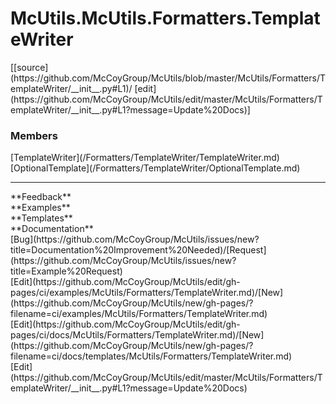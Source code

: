 # <a id="McUtils.Formatters.TemplateWriter">McUtils.McUtils.Formatters.TemplateWriter</a> 
<div class="docs-source-link" markdown="1">
[[source](https://github.com/McCoyGroup/McUtils/blob/master/McUtils/Formatters/TemplateWriter/__init__.py#L1)/
[edit](https://github.com/McCoyGroup/McUtils/edit/master/McUtils/Formatters/TemplateWriter/__init__.py#L1?message=Update%20Docs)]
</div>
    


### Members
<div class="container alert alert-secondary bg-light">
  <div class="row">
   <div class="col" markdown="1">
[TemplateWriter](/Formatters/TemplateWriter/TemplateWriter.md)   
</div>
   <div class="col" markdown="1">
[OptionalTemplate](/Formatters/TemplateWriter/OptionalTemplate.md)   
</div>
   <div class="col" markdown="1">
   
</div>
</div>
</div>













---


<div markdown="1" class="text-secondary">
<div class="container">
  <div class="row">
   <div class="col" markdown="1">
**Feedback**   
</div>
   <div class="col" markdown="1">
**Examples**   
</div>
   <div class="col" markdown="1">
**Templates**   
</div>
   <div class="col" markdown="1">
**Documentation**   
</div>
   <div class="col" markdown="1">
   
</div>
   <div class="col" markdown="1">
   
</div>
   <div class="col" markdown="1">
   
</div>
</div>
  <div class="row">
   <div class="col" markdown="1">
[Bug](https://github.com/McCoyGroup/McUtils/issues/new?title=Documentation%20Improvement%20Needed)/[Request](https://github.com/McCoyGroup/McUtils/issues/new?title=Example%20Request)   
</div>
   <div class="col" markdown="1">
[Edit](https://github.com/McCoyGroup/McUtils/edit/gh-pages/ci/examples/McUtils/Formatters/TemplateWriter.md)/[New](https://github.com/McCoyGroup/McUtils/new/gh-pages/?filename=ci/examples/McUtils/Formatters/TemplateWriter.md)   
</div>
   <div class="col" markdown="1">
[Edit](https://github.com/McCoyGroup/McUtils/edit/gh-pages/ci/docs/McUtils/Formatters/TemplateWriter.md)/[New](https://github.com/McCoyGroup/McUtils/new/gh-pages/?filename=ci/docs/templates/McUtils/Formatters/TemplateWriter.md)   
</div>
   <div class="col" markdown="1">
[Edit](https://github.com/McCoyGroup/McUtils/edit/master/McUtils/Formatters/TemplateWriter/__init__.py#L1?message=Update%20Docs)   
</div>
   <div class="col" markdown="1">
   
</div>
   <div class="col" markdown="1">
   
</div>
   <div class="col" markdown="1">
   
</div>
</div>
</div>
</div>